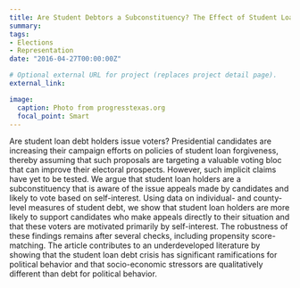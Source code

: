 ```yaml
---
title: Are Student Debtors a Subconstituency? The Effect of Student Loans on Issue Voting
summary:
tags:
- Elections
- Representation
date: "2016-04-27T00:00:00Z"

# Optional external URL for project (replaces project detail page).
external_link:

image:
  caption: Photo from progresstexas.org
  focal_point: Smart
---
```


Are student loan debt holders issue voters? Presidential candidates are increasing their campaign efforts on policies of student loan forgiveness, thereby assuming that such proposals are targeting a valuable voting bloc that can improve their electoral prospects. However, such implicit claims have yet to be tested. We argue that student loan holders are a subconstituency that is aware of the issue appeals made by candidates and likely to vote based on self-interest. Using data on individual- and county-level measures of student debt, we show that student loan holders are more likely to support candidates who make appeals directly to their situation and that these voters are motivated primarily by self-interest. The robustness of these findings remains after several checks, including propensity score-matching. The article contributes to an underdeveloped literature by showing that the student loan debt crisis has significant ramifications for political behavior and that socio-economic stressors are qualitatively different than debt for political behavior.
